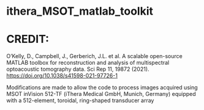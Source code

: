 # ithera_MSOT_matlab_toolkit
# CREDIT:
O’Kelly, D., Campbell, J., Gerberich, J.L. et al. A scalable open-source MATLAB toolbox for reconstruction and analysis of multispectral optoacoustic tomography data. Sci Rep 11, 19872 (2021). https://doi.org/10.1038/s41598-021-97726-1

Modifications are made to allow the code to process images acquired using MSOT inVision 512-TF (iThera Medical GmbH, Munich, Germany) equipped with a 512-element, toroidal, ring-shaped transducer array
